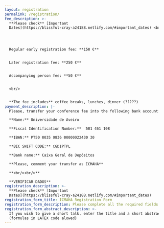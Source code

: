 ```yaml
---
layout: registration
permalink: /registration/
fee_description: >-
  **Please check** [Important
  Dates](https://blissful-cray-a24188.netlify.com/#important_dates) <br/><br/>




  Regular early registration fee: **150 €**


  Later registration fee: **250 €**  


  Accompanying person fee: **50 €**


  <br/>


  **The fee includes** coffee breaks, lunches, dinner (?????)
payment_description: |-
  Please, transfer your conference fee into the following bank account:  

  **Name:** Universidade de Aveiro

  **Fiscal Identification Number:**  501 461 108

  **IBAN:** PT50 0035 0836 00000022430 30 

  **BIC SWIFT CODE:** CGDIPTPL

  **Bank name:** Caixa Geral de Depósitos 

  **Please, comment your transfer as ICMAHA**

  **<br/><br/>**

  **VERIFICAR DADOS**
registration_description: >-
  **Please check** [Important
  Dates](https://blissful-cray-a24188.netlify.com/#important_dates)
registration_form_title: ICMAHA Registration Form
registration_form_description: Please complete all the required fields in the form below.
registration_form_abstract_description: >-
  If you wish to give a short talk, enter the title and a short abstract
  (formulas in LATEX code alowed)
---
```


